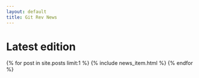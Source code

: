 ```yaml
---
layout: default
title: Git Rev News
---
```


# Latest edition

{% for post in site.posts limit:1 %}
  {% include news_item.html %}
{% endfor %}

